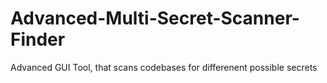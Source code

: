 # Advanced-Multi-Secret-Scanner-Finder
Advanced GUI Tool, that scans codebases for differenent possible secrets
